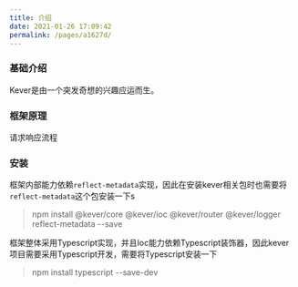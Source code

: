 ```yaml
---
title: 介绍
date: 2021-01-26 17:09:42
permalink: /pages/a1627d/
---
```

### 基础介绍
Kever是由一个突发奇想的兴趣应运而生。

### 框架原理
请求响应流程
<!-- ![框架原理](../.vuepress/public/assets/img/principle.png) -->

### 安装

框架内部能力依赖`reflect-metadata`实现，因此在安装kever相关包时也需要将`reflect-metadata`这个包安装一下s

> npm install @kever/core @kever/ioc @kever/router @kever/logger reflect-metadata --save

框架整体采用Typescript实现，并且Ioc能力依赖Typescript装饰器，因此kever项目需要采用Typescript开发，需要将Typescript安装一下

> npm install typescript --save-dev
